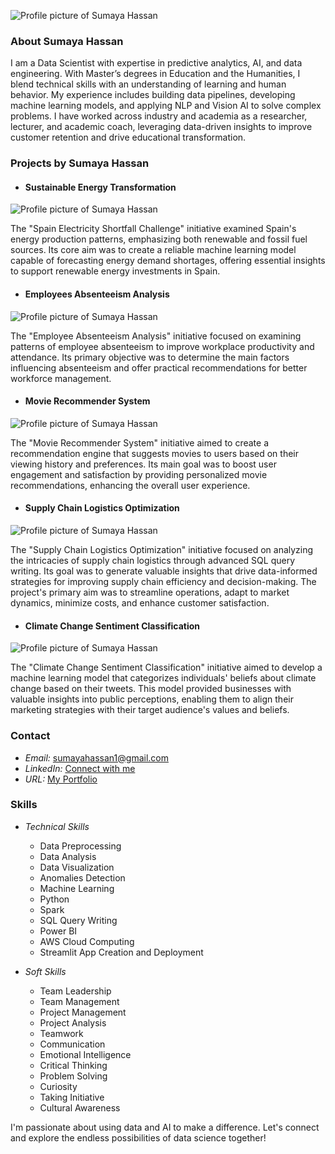 ![Profile picture of Sumaya Hassan](Images/PIC.jpg)

### About Sumaya Hassan

I am a Data Scientist with expertise in predictive analytics, AI, and data engineering. With Master’s degrees in Education and the Humanities, I blend technical skills with an understanding of learning and human behavior. My experience includes building data pipelines, developing machine learning models, and applying NLP and Vision AI to solve complex problems. I have worked across industry and academia as a researcher, lecturer, and academic coach, leveraging data-driven insights to improve customer retention and drive educational transformation.



### Projects by Sumaya Hassan 


- #### Sustainable Energy Transformation
  

![Profile picture of Sumaya Hassan](Images/appolinary-kalashnikova-WYGhTLym344-unsplash.jpg)



The "Spain Electricity Shortfall Challenge" initiative examined Spain's energy production patterns, emphasizing both renewable and fossil fuel sources. Its core aim was to create a reliable machine learning model capable of forecasting energy demand shortages, offering essential insights to support renewable energy investments in Spain.


- #### Employees Absenteeism Analysis

  

![Profile picture of Sumaya Hassan](Images/bennie-bates-znrDHyqHpSI-unsplash.jpg)



The "Employee Absenteeism Analysis" initiative focused on examining patterns of employee absenteeism to improve workplace productivity and attendance. Its primary objective was to determine the main factors influencing absenteeism and offer practical recommendations for better workforce management.


- #### Movie Recommender System

  

![Profile picture of Sumaya Hassan](Images/felix-mooneeram-evlkOfkQ5rE-unsplash.jpg)



The "Movie Recommender System" initiative aimed to create a recommendation engine that suggests movies to users based on their viewing history and preferences. Its main goal was to boost user engagement and satisfaction by providing personalized movie recommendations, enhancing the overall user experience.


- #### Supply Chain Logistics Optimization

  

![Profile picture of Sumaya Hassan](Images/frank-mckenna-tjX_sniNzgQ-unsplash.jpg)



The "Supply Chain Logistics Optimization" initiative focused on analyzing the intricacies of supply chain logistics through advanced SQL query writing. Its goal was to generate valuable insights that drive data-informed strategies for improving supply chain efficiency and decision-making. The project's primary aim was to streamline operations, adapt to market dynamics, minimize costs, and enhance customer satisfaction.

- #### Climate Change Sentiment Classification 

  

![Profile picture of Sumaya Hassan](Images/melissa-bradley-96iwiAxOuJw-unsplash.jpg)



The "Climate Change Sentiment Classification" initiative aimed to develop a machine learning model that categorizes individuals' beliefs about climate change based on their tweets. This model provided businesses with valuable insights into public perceptions, enabling them to align their marketing strategies with their target audience's values and beliefs.

### Contact

- *Email:* [sumayahassan1@gmail.com](mailto:sumayahassan1@gmail.com)
- *LinkedIn:* [Connect with me](https://www.linkedin.com/in/sumayah-hassan/)
- *URL:* [My Portfolio](https://github.com/sumayahhassan/profile)

### Skills
- *Technical Skills*
  - Data Preprocessing
  - Data Analysis
  - Data Visualization
  - Anomalies Detection
  - Machine Learning
  - Python
  - Spark
  - SQL Query Writing
  - Power BI
  - AWS Cloud Computing
  - Streamlit App Creation and Deployment
    
- *Soft Skills*
  - Team Leadership
  - Team Management
  - Project Management
  - Project Analysis
  - Teamwork
  - Communication
  - Emotional Intelligence
  - Critical Thinking
  - Problem Solving
  - Curiosity
  - Taking Initiative
  - Cultural Awareness

I'm passionate about using data and AI to make a difference. Let's connect and explore the endless possibilities of data science together!
